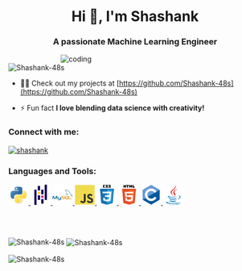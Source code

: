 <h1 align="center">Hi 👋, I'm Shashank</h1>
<h3 align="center">A passionate Machine Learning Engineer</h3>

<img align="right" alt="coding" width="400" src="https://gifdb.com/images/high/animated-man-computer-coding-nae6mec378lsg1i3.gif">

<p align="left"> <img src="https://komarev.com/ghpvc/?username=Shashank-48s&label=Profile%20views&color=0e75b6&style=flat" alt="Shashank-48s" /> </p>

- 👨‍💻 Check out my projects at [https://github.com/Shashank-48s](https://github.com/Shashank-48s)

- ⚡ Fun fact **I love blending data science with creativity!**

<h3 align="left">Connect with me:</h3>
<p align="left">
<a href="https://www.linkedin.com/in/shashank-s-92a0b8230/" target="blank"><img align="center" src="https://raw.githubusercontent.com/rahuldkjain/github-profile-readme-generator/master/src/images/icons/Social/linked-in-alt.svg" alt="shashank" height="30" width="40" /></a>
</p>

<h3 align="left">Languages and Tools:</h3>
<p align="left"> 
<a href="https://www.python.org" target="_blank" rel="noreferrer"> <img src="https://raw.githubusercontent.com/devicons/devicon/master/icons/python/python-original.svg" alt="python" width="40" height="40"/> </a> 
<a href="https://pandas.pydata.org/" target="_blank" rel="noreferrer"> <img src="https://raw.githubusercontent.com/devicons/devicon/2ae2a900d2f041da66e950e4d48052658d850630/icons/pandas/pandas-original.svg" alt="pandas" width="40" height="40"/> </a> 
<a href="https://www.mysql.com/" target="_blank" rel="noreferrer"> <img src="https://raw.githubusercontent.com/devicons/devicon/master/icons/mysql/mysql-original-wordmark.svg" alt="mysql" width="40" height="40"/> </a> 
<a href="https://developer.mozilla.org/en-US/docs/Web/JavaScript" target="_blank" rel="noreferrer"> <img src="https://raw.githubusercontent.com/devicons/devicon/master/icons/javascript/javascript-original.svg" alt="javascript" width="40" height="40"/> </a> 
<a href="https://www.w3schools.com/css/" target="_blank" rel="noreferrer"> <img src="https://raw.githubusercontent.com/devicons/devicon/master/icons/css3/css3-original-wordmark.svg" alt="css3" width="40" height="40"/> </a> 
<a href="https://www.w3.org/html/" target="_blank" rel="noreferrer"> <img src="https://raw.githubusercontent.com/devicons/devicon/master/icons/html5/html5-original-wordmark.svg" alt="html5" width="40" height="40"/> </a> 
<a href="https://www.cprogramming.com/" target="_blank" rel="noreferrer"> <img src="https://raw.githubusercontent.com/devicons/devicon/master/icons/c/c-original.svg" alt="c" width="40" height="40"/> </a> 
<a href="https://www.java.com" target="_blank" rel="noreferrer"> <img src="https://raw.githubusercontent.com/devicons/devicon/master/icons/java/java-original.svg" alt="java" width="40" height="40"/> </a> 
</p>

</a></p><br><br>

<p><img align="left" src="https://github-readme-stats.vercel.app/api/top-langs?username=Shashank-48s&show_icons=true&locale=en&layout=compact" alt="Shashank-48s" /></p>

<p>&nbsp;<img align="center" src="https://github-readme-stats.vercel.app/api?username=Shashank-48s&show_icons=true&locale=en" alt="Shashank-48s" /></p>

<p><img align="center" src="https://github-readme-streak-stats.herokuapp.com/?user=Shashank-48s&" alt="Shashank-48s" /></p>
